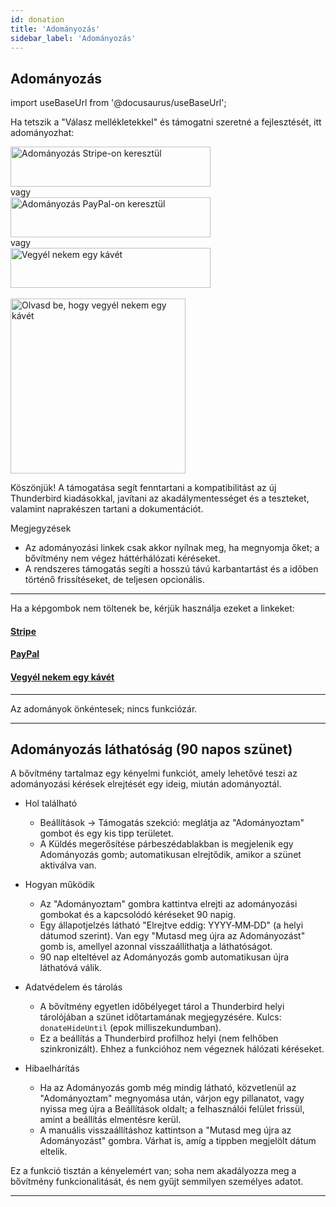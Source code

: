 ```yaml
---
id: donation
title: 'Adományozás'
sidebar_label: 'Adományozás'
---
```


## Adományozás

import useBaseUrl from '@docusaurus/useBaseUrl';

Ha tetszik a "Válasz mellékletekkel" és támogatni szeretné a fejlesztését, itt adományozhat:

<div className="donate-buttons" style={{ display: 'flex', flexDirection: 'column', alignItems: 'center', gap: '12px', margin: '12px 0' }}>
  <a href="https://buy.stripe.com/9B66oB3FDdbx2f2awK33W00" target="_blank" rel="noopener noreferrer"
     style={{ display: 'inline-block', width: '320px', maxWidth: '90vw', height: '64px' }}>
    <img src={useBaseUrl('/img/stripe-donate-button.svg')} alt="Adományozás Stripe-on keresztül" width="320" height="64"
         style={{ width: '100%', height: '100%', objectFit: 'contain', display: 'block' }} />
  </a>
  <div style={{ opacity: 0.7, fontSize: '0.9rem' }}>vagy</div>
  <a href="https://www.paypal.com/donate/?hosted_button_id=L2NQXHB7FQ5FJ" target="_blank" rel="noopener noreferrer"
     style={{ display: 'inline-block', width: '320px', maxWidth: '90vw', height: '64px' }}>
    <img src={useBaseUrl('/img/paypal-donate-button.svg')} alt="Adományozás PayPal-on keresztül" width="320" height="64"
         style={{ width: '100%', height: '100%', objectFit: 'contain', display: 'block' }} />
  </a>
  <div style={{ opacity: 0.7, fontSize: '0.9rem' }}>vagy</div>
  <a href="https://buymeacoffee.com/bitranox" target="_blank" rel="noopener noreferrer"
     style={{ display: 'inline-block', width: '320px', maxWidth: '90vw', height: '64px' }}>
    <img src={useBaseUrl('/img/buymeacoffee-donate-button.svg')} alt="Vegyél nekem egy kávét" width="320" height="64"
         style={{ width: '100%', height: '100%', objectFit: 'contain', display: 'block' }} />
  </a>
</div>
<br />

<div className="donate-buttons" style={{ display: 'flex', flexDirection: 'column', alignItems: 'center', gap: '12px', margin: '12px 0 28px' }}>
  <a href="https://buymeacoffee.com/bitranox" target="_blank" rel="noopener noreferrer"
     style={{ display: 'inline-block', width: '320px', maxWidth: '90vw' }}>
    <img src={useBaseUrl('/img/buy_me_a_coffee_qrcode.png')} alt="Olvasd be, hogy vegyél nekem egy kávét"
         width="280" style={{ width: '280px', maxWidth: '100%', height: 'auto', display: 'block', margin: '0 auto' }} />
  </a>
</div>

Köszönjük! A támogatása segít fenntartani a kompatibilitást az új Thunderbird kiadásokkal, javítani az akadálymentességet és a teszteket, valamint naprakészen tartani a dokumentációt.

Megjegyzések

- Az adományozási linkek csak akkor nyílnak meg, ha megnyomja őket; a bővítmény nem végez háttérhálózati kéréseket.
- A rendszeres támogatás segíti a hosszú távú karbantartást és a időben történő frissítéseket, de teljesen opcionális.

---

Ha a képgombok nem töltenek be, kérjük használja ezeket a linkeket:

#### [Stripe](https://buy.stripe.com/9B66oB3FDdbx2f2awK33W00)

#### [PayPal](https://www.paypal.com/donate/?hosted_button_id=L2NQXHB7FQ5FJ)

#### [Vegyél nekem egy kávét](https://buymeacoffee.com/bitranox)

---

Az adományok önkéntesek; nincs funkciózár.

---

## Adományozás láthatóság (90 napos szünet)

A bővítmény tartalmaz egy kényelmi funkciót, amely lehetővé teszi az adományozási kérések elrejtését egy ideig, miután adományoztál.

- Hol található
  - Beállítások → Támogatás szekció: meglátja az "Adományoztam" gombot és egy kis tipp területet.
  - A Küldés megerősítése párbeszédablakban is megjelenik egy Adományozás gomb; automatikusan elrejtődik, amikor a szünet aktiválva van.

- Hogyan működik
  - Az "Adományoztam" gombra kattintva elrejti az adományozási gombokat és a kapcsolódó kéréseket 90 napig.
  - Egy állapotjelzés látható "Elrejtve eddig: YYYY‑MM‑DD" (a helyi dátumod szerint). Van egy "Mutasd meg újra az Adományozást" gomb is, amellyel azonnal visszaállíthatja a láthatóságot.
  - 90 nap elteltével az Adományozás gomb automatikusan újra láthatóvá válik.

- Adatvédelem és tárolás
  - A bővítmény egyetlen időbélyeget tárol a Thunderbird helyi tárolójában a szünet időtartamának megjegyzésére. Kulcs: `donateHideUntil` (epok milliszekundumban).
  - Ez a beállítás a Thunderbird profilhoz helyi (nem felhőben szinkronizált). Ehhez a funkcióhoz nem végeznek hálózati kéréseket.

- Hibaelhárítás
  - Ha az Adományozás gomb még mindig látható, közvetlenül az "Adományoztam" megnyomása után, várjon egy pillanatot, vagy nyissa meg újra a Beállítások oldalt; a felhasználói felület frissül, amint a beállítás elmentésre kerül.
  - A manuális visszaállításhoz kattintson a "Mutasd meg újra az Adományozást" gombra. Várhat is, amíg a tippben megjelölt dátum eltelik.

Ez a funkció tisztán a kényelemért van; soha nem akadályozza meg a bővítmény funkcionalitását, és nem gyűjt semmilyen személyes adatot.

---
